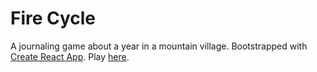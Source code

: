 # Fire Cycle

A journaling game about a year in a mountain village. Bootstrapped with [Create React App](https://github.com/facebook/create-react-app). Play [here](https://fire-cycle-journaling.web.app/).
